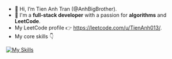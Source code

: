 - 👋 Hi, I’m Tien Anh Tran (@AnhBigBrother).
- 👀 I'm a **full-stack developer** with a passion for **algorithms** and **LeetCode**.
- My LeetCode profile 👉 https://leetcode.com/u/TienAnh013/.
- My core skills 👇    
  
[![My Skills](https://skillicons.dev/icons?i=html,css,js,react,redux,tailwind,nodejs,express,mongodb,ts,nextjs,linux,vercel,vscode,vite,npm,git,docker&theme=light&perline=9)](https://skillicons.dev)

    

<!---
AnhBigBrother/AnhBigBrother is a ✨ special ✨ repository because its `README.md` (this file) appears on your GitHub profile.
You can click the Preview link to take a look at your changes.
--->
